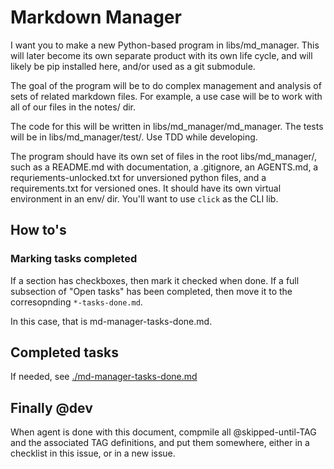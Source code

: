 # Markdown Manager
I want you to make a new Python-based program in libs/md_manager. This will later become its own separate product with 
its own life cycle, and will likely be pip installed here, and/or used as a git submodule.

The goal of the program will be to do complex management and analysis of sets of related markdown files. For example, a 
use case will be to work with all of our files in the notes/ dir.

The code for this will be written in libs/md_manager/md_manager. The tests will be in libs/md_manager/test/. Use TDD 
while developing.

The program should have its own set of files in the root libs/md_manager/, such as a README.md with documentation, a 
.gitignore, an AGENTS.md, a requriements-unlocked.txt for unversioned python files, and a requirements.txt for 
versioned ones. It should have its own virtual environment in an env/ dir. You'll want to use `click` as the CLI lib.

## How to's
### Marking tasks completed
If a section has checkboxes, then mark it checked when done. If a full subsection of "Open tasks" has been completed, 
then move it to the corresopnding `*-tasks-done.md`.

In this case, that is md-manager-tasks-done.md.

## Completed tasks
If needed, see [./md-manager-tasks-done.md](md-manager-tasks-done.md)

## Finally @dev
When agent is done with this document, compmile all @skipped-until-TAG and the associated TAG definitions, and put them 
somewhere, either in a checklist in this issue, or in a new issue.
